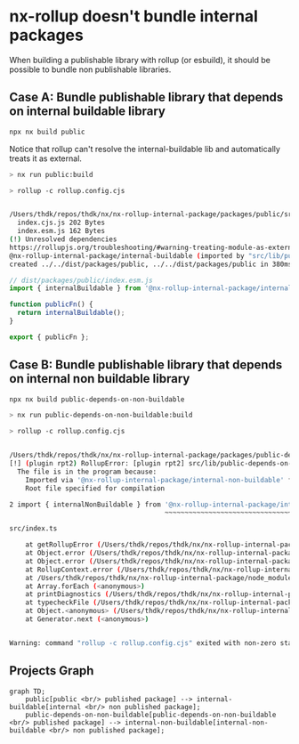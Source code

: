 # nx-rollup doesn't bundle internal packages

When building a publishable library with rollup (or esbuild), it should be possible to
bundle non publishable libraries.

## Case A: Bundle publishable library that depends on internal buildable library

```sh
npx nx build public
```

Notice that rollup can't resolve the internal-buildable lib and automatically treats it as external.

```sh
> nx run public:build

> rollup -c rollup.config.cjs


/Users/thdk/repos/thdk/nx/nx-rollup-internal-package/packages/public/src/index.ts → ../../dist/packages/public, ../../dist/packages/public...
  index.cjs.js 202 Bytes
  index.esm.js 162 Bytes
(!) Unresolved dependencies
https://rollupjs.org/troubleshooting/#warning-treating-module-as-external-dependency
@nx-rollup-internal-package/internal-buildable (imported by "src/lib/public.ts")
created ../../dist/packages/public, ../../dist/packages/public in 380ms
```

```js
// dist/packages/public/index.esm.js
import { internalBuildable } from '@nx-rollup-internal-package/internal-buildable'; // This should have been replaced with the actual code

function publicFn() {
  return internalBuildable();
}

export { publicFn };
```

## Case B: Bundle publishable library that depends on internal non buildable library

```sh
npx nx build public-depends-on-non-buildable
```

```sh
> nx run public-depends-on-non-buildable:build

> rollup -c rollup.config.cjs


/Users/thdk/repos/thdk/nx/nx-rollup-internal-package/packages/public-depends-on-non-buildable/src/index.ts → ../../dist/packages/public-depends-on-non-buildable, ../../dist/packages/public-depends-on-non-buildable...
[!] (plugin rpt2) RollupError: [plugin rpt2] src/lib/public-depends-on-non-buildable.ts:2:38 - error TS6059: File '/Users/thdk/repos/thdk/nx/nx-rollup-internal-package/packages/internal-non-buildable/src/index.ts' is not under 'rootDir' '/Users/thdk/repos/thdk/nx/nx-rollup-internal-package/packages/public-depends-on-non-buildable'. 'rootDir' is expected to contain all source files.
  The file is in the program because:
    Imported via '@nx-rollup-internal-package/internal-non-buildable' from file '/Users/thdk/repos/thdk/nx/nx-rollup-internal-package/packages/public-depends-on-non-buildable/src/lib/public-depends-on-non-buildable.ts'
    Root file specified for compilation

2 import { internalNonBuildable } from '@nx-rollup-internal-package/internal-non-buildable';
                                       ~~~~~~~~~~~~~~~~~~~~~~~~~~~~~~~~~~~~~~~~~~~~~~~~~~~~

src/index.ts

    at getRollupError (/Users/thdk/repos/thdk/nx/nx-rollup-internal-package/node_modules/rollup/dist/shared/parseAst.js:285:41)
    at Object.error (/Users/thdk/repos/thdk/nx/nx-rollup-internal-package/node_modules/rollup/dist/shared/parseAst.js:281:42)
    at Object.error (/Users/thdk/repos/thdk/nx/nx-rollup-internal-package/node_modules/rollup/dist/shared/rollup.js:888:32)
    at RollupContext.error (/Users/thdk/repos/thdk/nx/nx-rollup-internal-package/node_modules/rollup-plugin-typescript2/src/context.ts:35:17)
    at /Users/thdk/repos/thdk/nx/nx-rollup-internal-package/node_modules/rollup-plugin-typescript2/src/diagnostics.ts:70:17
    at Array.forEach (<anonymous>)
    at printDiagnostics (/Users/thdk/repos/thdk/nx/nx-rollup-internal-package/node_modules/rollup-plugin-typescript2/src/diagnostics.ts:42:14)
    at typecheckFile (/Users/thdk/repos/thdk/nx/nx-rollup-internal-package/node_modules/rollup-plugin-typescript2/src/index.ts:67:3)
    at Object.<anonymous> (/Users/thdk/repos/thdk/nx/nx-rollup-internal-package/node_modules/rollup-plugin-typescript2/src/index.ts:269:5)
    at Generator.next (<anonymous>)


Warning: command "rollup -c rollup.config.cjs" exited with non-zero status code
```

## Projects Graph

```mermaid
graph TD;
    public[public <br/> published package] --> internal-buildable[internal <br/> non published package];
    public-depends-on-non-buildable[public-depends-on-non-buildable <br/> published package] --> internal-non-buildable[internal-non-buildable <br/> non published package];
```

